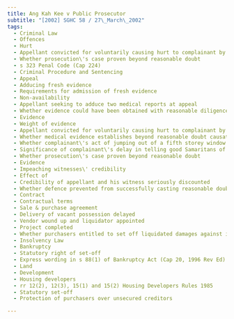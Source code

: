 ```yaml
---
title: Ang Kah Kee v Public Prosecutor 
subtitle: "[2002] SGHC 58 / 27\_March\_2002"
tags:
  - Criminal Law
  - Offences
  - Hurt
  - Appellant convicted for voluntarily causing hurt to complainant by punching her right eye
  - Whether prosecution\'s case proven beyond reasonable doubt
  - s 323 Penal Code (Cap 224)
  - Criminal Procedure and Sentencing
  - Appeal
  - Adducing fresh evidence
  - Requirements for admission of fresh evidence
  - Non-availability
  - Appellant seeking to adduce two medical reports at appeal
  - Whether evidence could have been obtained with reasonable diligence for use at trial
  - Evidence
  - Weight of evidence
  - Appellant convicted for voluntarily causing hurt to complainant by punching her right eye
  - Whether medical evidence establishes beyond reasonable doubt causation of racoon eye by alleged punch
  - Whether complainant\'s act of jumping out of a fifth storey window is supportive evidence of allegation of assault
  - Significance of complainant\'s delay in telling good Samaritans of alleged assault
  - Whether prosecution\'s case proven beyond reasonable doubt
  - Evidence
  - Impeaching witnesses\' credibility
  - Effect of
  - Credibility of appellant and his witness seriously discounted
  - Whether defence prevented from successfully casting reasonable doubt over prosecution\'s case
  - Contract
  - Contractual terms
  - Sale & purchase agreement
  - Delivery of vacant possession delayed
  - Vendor wound up and liquidator appointed
  - Project completed
  - Whether purchasers entitled to set off liquidated damages against instalments due
  - Insolvency Law
  - Bankruptcy
  - Statutory right of set-off
  - Express wording in s 88(1) of Bankruptcy Act (Cap 20, 1996 Rev Ed) unlike s 41(1) of the pre-1995 Bankruptcy Act (Cap 20, 1985 Rev Ed)
  - Land
  - Development
  - Housing developers
  - rr 12(2), 12(3), 15(1) and 15(2) Housing Developers Rules 1985
  - Statutory set-off
  - Protection of purchasers over unsecured creditors

---
```


